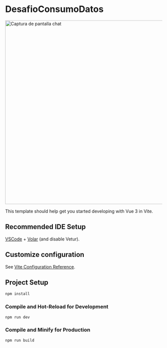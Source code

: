 

# DesafioConsumoDatos

<img width="588" alt="Captura de pantalla chat" src="https://github.com/user-attachments/assets/b37576d4-849a-4787-8900-fd26458523c4" />




This template should help get you started developing with Vue 3 in Vite.

## Recommended IDE Setup

[VSCode](https://code.visualstudio.com/) + [Volar](https://marketplace.visualstudio.com/items?itemName=Vue.volar) (and disable Vetur).

## Customize configuration

See [Vite Configuration Reference](https://vite.dev/config/).

## Project Setup

```sh
npm install
```

### Compile and Hot-Reload for Development

```sh
npm run dev
```

### Compile and Minify for Production

```sh
npm run build
```
